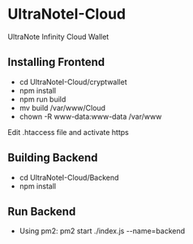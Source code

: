 # UltraNoteI-Cloud
UltraNote Infinity Cloud Wallet

## Installing Frontend
- cd UltraNoteI-Cloud/cryptwallet
- npm install
- npm run build
- mv build /var/www/Cloud
- chown -R www-data:www-data /var/www

Edit .htaccess file and activate https

## Building Backend 

- cd UltraNoteI-Cloud/Backend
- npm install

## Run Backend
- Using pm2: pm2 start ./index.js --name=backend
